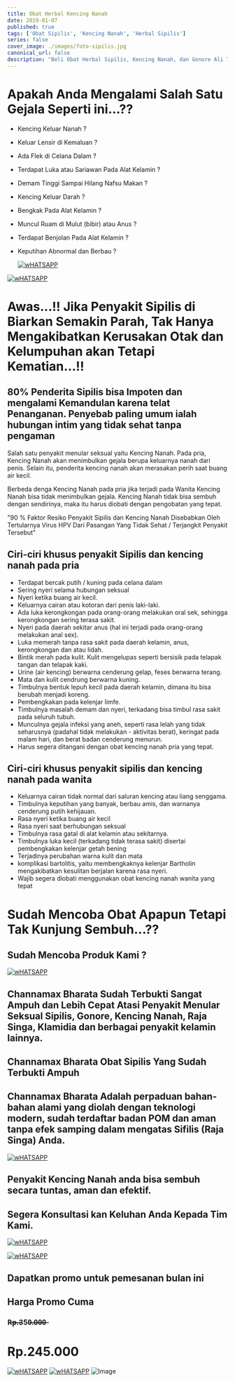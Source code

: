 ```yaml
---
title: Obat Herbal Kencing Nanah
date: 2019-01-07
published: true
tags: ['Obat Sipilis', 'Kencing Nanah', 'Herbal Sipilis']
series: false
cover_image: ./images/foto-sipilis.jpg
canonical_url: false
description: "Beli Obat Herbal Sipilis, Kencing Nanah, dan Gonore Ali Terbaik. Terlengkap dan Harga Terjangakau di healtyfirst.com"
---
```


# Apakah Anda Mengalami Salah Satu Gejala Seperti ini...??

- Kencing Keluar Nanah ?
- Keluar Lensir di Kemaluan ?
- Ada Flek di Celana Dalam ?
- Terdapat Luka atau Sariawan Pada Alat Kelamin ?
- Demam Tinggi Sampai Hilang Nafsu Makan ?
- Kencing Keluar Darah ?
- Bengkak Pada Alat Kelamin ?
- Muncul Ruam di Mulut (bibir) atau Anus ?
- Terdapat Benjolan Pada Alat Kelamin ?
- Keputihan Abnormal dan Berbau ?


  <a href="https://wa.me/6285710108175?text=Hello kak, saya mau pesan obat herbal sipilis" width="320" height="420" rel="Order Produk Via Whatsapp">![wHATSAPP](./images/panah.gif)</a>
 
 <a href="https://wa.me/6285710108175?Hello kak, saya mau pesan obat herbal sipilis" width="180" height="180" rel="Order Produk Via Whatsapp">![wHATSAPP](./images/whatapps.png)</a>

# Awas...!! Jika Penyakit Sipilis di Biarkan Semakin Parah, Tak Hanya Mengakibatkan Kerusakan Otak dan Kelumpuhan akan Tetapi Kematian...!!

## 80% Penderita Sipilis bisa Impoten dan mengalami Kemandulan karena telat Penanganan. Penyebab paling umum ialah hubungan intim yang tidak sehat tanpa pengaman

Salah satu penyakit menular seksual yaitu Kencing Nanah. Pada pria, Kencing Nanah akan menimbulkan gejala berupa keluarnya nanah dari penis. Selain itu, penderita kencing nanah akan merasakan perih saat buang air kecil.


Berbeda denga Kencing Nanah pada pria jika terjadi pada Wanita Kencing Nanah bisa tidak menimbulkan gejala. Kencing Nanah tidak bisa sembuh dengan sendirinya, maka itu harus diobati dengan pengobatan yang tepat.


"90 % Faktor Resiko Penyakit Sipilis dan Kencing Nanah Disebabkan Oleh Tertularnya Virus HPV Dari Pasangan Yang Tidak Sehat / Terjangkit Penyakit Tersebut"

## Ciri-ciri khusus penyakit Sipilis dan kencing nanah pada pria

- Terdapat bercak putih / kuning pada celana dalam
- Sering nyeri selama hubungan seksual
- Nyeri ketika buang air kecil.
- Keluarnya cairan atau kotoran dari penis laki-laki.
- Ada luka kerongkongan pada orang-orang melakukan oral sek, sehingga kerongkongan sering terasa sakit.
- Nyeri pada daerah sekitar anus (hal ini terjadi pada orang-orang melakukan anal sex).
- Luka memerah tanpa rasa sakit pada daerah kelamin, anus, kerongkongan dan atau lidah.
- Bintik merah pada kulit. Kulit mengelupas seperti bersisik pada telapak tangan dan telapak kaki.
- Urine (air kencing) berwarna cenderung gelap, feses berwarna terang.
- Mata dan kulit cendrung berwarna kuning.
- Timbulnya bentuk lepuh kecil pada daerah kelamin, dimana itu bisa berubah menjadi koreng.
- Pembengkakan pada kelenjar limfe.
- Timbulnya masalah demam dan nyeri, terkadang bisa timbul rasa sakit pada seluruh tubuh.
- Munculnya gejala infeksi yang aneh, seperti rasa lelah yang tidak seharusnya (padahal tidak melakukan - aktivitas berat), keringat pada malam hari, dan berat badan cenderung menurun.
- Harus segera ditangani dengan obat kencing nanah pria yang tepat.

## Ciri-ciri khusus penyakit sipilis dan kencing nanah pada wanita

- Keluarnya cairan tidak normal dari saluran kencing atau liang senggama.
- Timbulnya keputihan yang banyak, berbau amis, dan warnanya cenderung putih kehijauan.
- Rasa nyeri ketika buang air kecil
- Rasa nyeri saat berhubungan seksual
- Timbulnya rasa gatal di alat kelamin atau sekitarnya.
- Timbulnya luka kecil (terkadang tidak terasa sakit) disertai pembengkakan kelenjar getah bening
- Terjadinya perubahan warna kulit dan mata
- komplikasi bartolitis, yaitu membengkaknya kelenjar Bartholin mengakibatkan kesulitan berjalan karena rasa nyeri.
- Wajib segera diobati menggunakan obat kencing nanah wanita yang tepat


# Sudah Mencoba Obat Apapun Tetapi Tak Kunjung Sembuh...??

## Sudah Mencoba Produk Kami ?

  <a href="https://wa.me/6285710108175?text=Hello kak, saya mau pesan obat herbal Channamax Bharata" width="320" height="420" rel="Order Produk Via Whatsapp">![wHATSAPP](./images/custommer-service-healtyfirst.jpg)</a>

## Channamax Bharata Sudah Terbukti Sangat Ampuh dan Lebih Cepat Atasi Penyakit Menular Seksual Sipilis, Gonore, Kencing Nanah, Raja Singa, Klamidia dan berbagai penyakit kelamin lainnya.
## Channamax Bharata Obat Sipilis Yang Sudah Terbukti Ampuh
## Channamax Bharata Adalah perpaduan bahan-bahan alami yang diolah dengan teknologi modern, sudah terdaftar badan POM dan aman tanpa efek samping dalam mengatas Sifilis (Raja Singa) Anda.


  <a href="https://wa.me/6285710108175?text=Hello kak, saya mau pesan obat herbal sipilis" width="320" height="420" rel="Order Produk Via Whatsapp">![wHATSAPP](./images/Pengiriman-Produk.jpg)</a>

## Penyakit Kencing Nanah anda bisa sembuh secara tuntas, aman dan efektif.
## Segera Konsultasi kan Keluhan Anda Kepada Tim Kami.

  <a href="https://wa.me/6285710108175?text=Hello kak, saya mau pesan obat herbal Channamax Bharata" width="320" height="420" rel="Order Produk Via Whatsapp">![wHATSAPP](./images/panah.gif)</a>
 
 <a href="https://wa.me/6285710108175?text=Hello kak, saya mau pesan obat herbal Channamax Bharata" width="180" height="180" rel="Order Produk Via Whatsapp">![wHATSAPP](./images/whatapps.png)</a>

## Dapatkan promo untuk pemesanan bulan ini

## Harga Promo Cuma
### R̶p̶.̶350̶.̶0̶0̶0̶
# Rp.245.000

  <a href="https://wa.me/6285710108175?text=Hello kak, saya mau pesan obat herbal Channamax Bharata" width="320" height="420" rel="Order Produk Via Whatsapp">![wHATSAPP](./images/ekspedition.jpg)</a>
  <a href="https://wa.me/6285710108175?text=Hello kak, saya mau pesan obat herbal Channamax Bharata" width="320" height="420" rel="Order Produk Via Whatsapp">![wHATSAPP](./images/bawah.png1)</a>
![Image](https://www.healtyfirst.com/img/bawah.png)